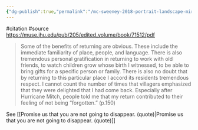 ```yaml
---
{"dg-publish":true,"permalink":"/mc-sweeney-2018-portrait-landscape-mirror-reflections-on-return-fieldwork/"}
---
```



#citation #source
https://muse.jhu.edu/pub/205/edited_volume/book/71512/pdf

> Some of the benefits of returning are obvious. These include the immediate familiarity of place, people, and language. There is also tremendous personal gratification in returning to work with old friends, to watch children grow whose birth I witnessed, to be able to bring gifts for a specific person or family. There is also no doubt that by returning to this particular place I accord its residents tremendous respect. I cannot count the number of times that villagers emphasized that they were delighted that I had come back. Especially after Hurricane Mitch, people told me that my return contributed to their feeling of not being “forgotten.”
> (p.150)

See [[Promise us that you are not going to disappear. (quote)\|Promise us that you are not going to disappear. (quote)]]

